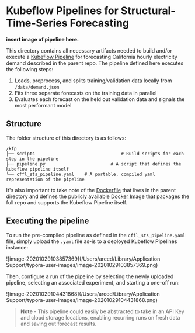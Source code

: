 # Kubeflow Pipelines for Structural-Time-Series Forecasting

**insert image of pipeline here.**



This directory contains all necessary artifacts needed to build and/or execute a [Kubeflow Pipeline](https://www.kubeflow.org/docs/pipelines/overview/pipelines-overview/) for forecasting California hourly electricity demand described in the parent repo. The pipeline defined here executes the following steps:

1. Loads, preprocess, and splits training/validation data locally from `/data/demand.json`
2. Fits three separate forecasts on the training data in parallel
3. Evaluates each forecast on the held out validation data and signals the most performant model

## Structure

The folder structure of this directory is as follows:

```
/kfp
├── scripts      							# Build scripts for each step in the pipeline
├── pipeline.py   						# A script that defines the kubeflow pipeline itself
└── cffl_sts_pipeline.yaml    # A portable, compiled yaml representation of the pipeline
```

It's also important to take note of the [Dockerfile](../Dockerfile) that lives in the parent directory and defines the publicly available [Docker Image](https://hub.docker.com/repository/docker/andrewrreed/cffl-sts-image) that packages the full repo and supports the Kubeflow Pipeline itself. 

## Executing the pipeline

To run the pre-compiled pipeline as defined in the `cffl_sts_pipeline.yaml` file, simply upload the `.yaml` file as-is to a deployed Kubeflow Pipelines instance:

![image-20201029103857369](/Users/areed/Library/Application Support/typora-user-images/image-20201029103857369.png)

Then, configure a run of the pipeline by selecting the newly uploaded pipeline, selecting an associated experiment, and starting a one-off run:

![image-20201029104431868](/Users/areed/Library/Application Support/typora-user-images/image-20201029104431868.png)



> **Note** - This pipeline could easily be abstracted to take in an API Key and cloud storage locations, enabling recurring runs on fresh data and saving out forecast results.